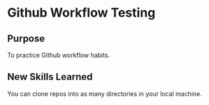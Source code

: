 # Github Workflow Testing

## Purpose

To practice Github workflow habits.

## New Skills Learned

You can clone repos into as many directories in your local machine.
